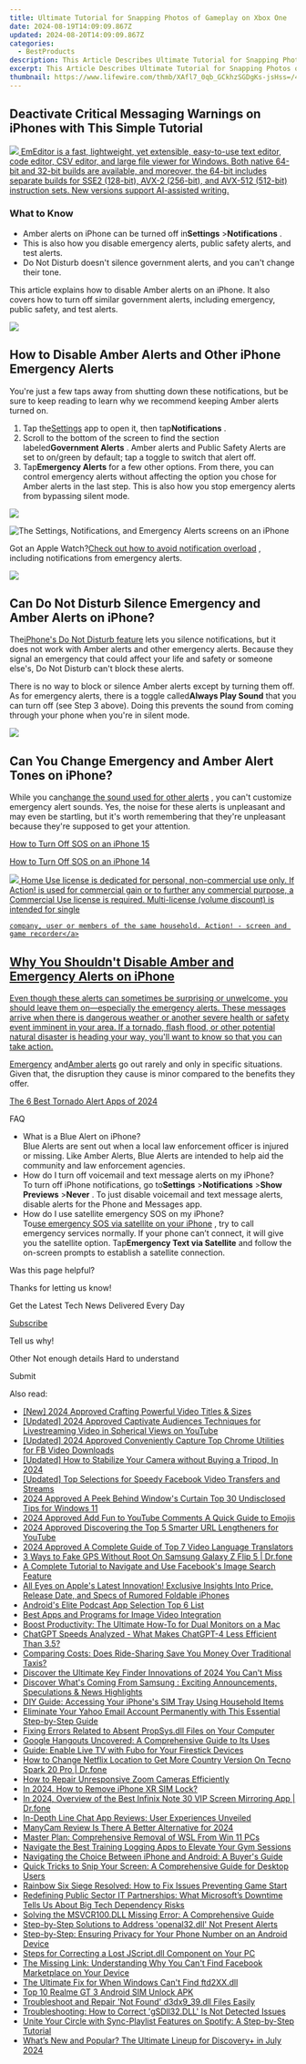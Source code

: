 ```yaml
---
title: Ultimate Tutorial for Snapping Photos of Gameplay on Xbox One
date: 2024-08-19T14:09:09.867Z
updated: 2024-08-20T14:09:09.867Z
categories:
  - BestProducts
description: This Article Describes Ultimate Tutorial for Snapping Photos of Gameplay on Xbox One
excerpt: This Article Describes Ultimate Tutorial for Snapping Photos of Gameplay on Xbox One
thumbnail: https://www.lifewire.com/thmb/XAfl7_0qb_GCkhzSGDgKs-jsHss=/400x300/filters:no_upscale():max_bytes(150000):strip_icc():format(webp)/xboxonescreenshot-5aa2f62e642dca003622cd40.png
---
```


## Deactivate Critical Messaging Warnings on iPhones with This Simple Tutorial
<!-- affiliate ads begin -->
<a href="https://shop.emeditor.com/order/checkout.php?PRODS=4610657&QTY=1&AFFILIATE=108875&CART=1"><img src="https://www.emeditor.com/wp-content/uploads/2024/06/emeditor_chat_ai.png" border="0">
EmEditor is a fast, lightweight, yet extensible, easy-to-use text editor, code editor, CSV editor, and large file viewer for Windows. Both native 64-bit and 32-bit builds are available, and moreover, the 64-bit includes separate builds for SSE2 (128-bit), AVX-2 (256-bit), and AVX-512 (512-bit) instruction sets. New versions support AI-assisted writing.</a>
<!-- affiliate ads end -->
### What to Know

* Amber alerts on iPhone can be turned off in**Settings** \>**Notifications** .
* This is also how you disable emergency alerts, public safety alerts, and test alerts.
* Do Not Disturb doesn't silence government alerts, and you can't change their tone.

 This article explains how to disable Amber alerts on an iPhone. It also covers how to turn off similar government alerts, including emergency, public safety, and test alerts.

<!-- affiliate ads begin -->
<a href="https://store.massmailsoftware.com/order/checkout.php?PRODS=1095219&QTY=1&AFFILIATE=108875&CART=1"><img src="https://secure.avangate.com/images/merchant/dc87c13749315c7217cdc4ac692e704c/banera_for_partners-20_%281%29.jpg" border="0"></a>
<!-- affiliate ads end -->
## How to Disable Amber Alerts and Other iPhone Emergency Alerts

 You're just a few taps away from shutting down these notifications, but be sure to keep reading to learn why we recommend keeping Amber alerts turned on.

1. Tap the[Settings](https://www.lifewire.com/understanding-device-settings-4138532) app to open it, then tap**Notifications** .
2. Scroll to the bottom of the screen to find the section labeled**Government Alerts** . Amber alerts and Public Safety Alerts are set to on/green by default; tap a toggle to switch that alert off.
3. Tap**Emergency Alerts** for a few other options. From there, you can control emergency alerts without affecting the option you chose for Amber alerts in the last step. This is also how you stop emergency alerts from bypassing silent mode.  
<!-- affiliate ads begin -->
<a href="https://secure.2checkout.com/order/checkout.php?PRODS=3727260&QTY=1&AFFILIATE=108875&CART=1"><img src="http://www.aiseesoft.com/avangate/30p/banner.jpg" border="0"></a>
<!-- affiliate ads end -->
![The Settings, Notifications, and Emergency Alerts screens on an iPhone](https://www.lifewire.com/thmb/k4Pdtou2x8ooq0Bqd1UnlBWO_KA=/1500x0/filters:no_upscale():max_bytes(150000):strip_icc():format(webp)/iphone-amber-alerts-bc193ddbd3c24bd895b61242e22ca176.png)

 Got an Apple Watch?[Check out how to avoid notification overload](https://www.lifewire.com/avoid-notification-overload-apple-watch-1999672) , including notifications from emergency alerts.

<!-- affiliate ads begin -->
<a href="https://secure.2checkout.com/order/checkout.php?PRODS=4621764&QTY=1&AFFILIATE=108875&CART=1"><img src="https://www.x-mirage.com/x-mirage/img/page-home.jpg" border="0"></a>
<!-- affiliate ads end -->
## Can Do Not Disturb Silence Emergency and Amber Alerts on iPhone?

 The[iPhone's Do Not Disturb feature](https://www.lifewire.com/use-do-not-disturb-on-iphone-apple-watch-2000547) lets you silence notifications, but it does not work with Amber alerts and other emergency alerts. Because they signal an emergency that could affect your life and safety or someone else's, Do Not Disturb can't block these alerts.

 There is no way to block or silence Amber alerts except by turning them off. As for emergency alerts, there is a toggle called**Always Play Sound** that you can turn off (see Step 3 above). Doing this prevents the sound from coming through your phone when you're in silent mode.

<!-- affiliate ads begin -->
<a href="https://secure.2checkout.com/order/checkout.php?PRODS=3851691&QTY=1&AFFILIATE=108875&CART=1"><img src="http://www.aiseesoft.com/avangate/30p/banner.jpg" border="0"></a>
<!-- affiliate ads end -->
## Can You Change Emergency and Amber Alert Tones on iPhone?

 While you can[change the sound used for other alerts](https://www.lifewire.com/how-to-change-the-default-ringtone-on-your-iphone-2000554) , you can't customize emergency alert sounds. Yes, the noise for these alerts is unpleasant and may even be startling, but it's worth remembering that they're unpleasant because they're supposed to get your attention.

[How to Turn Off SOS on an iPhone 15](https://www.lifewire.com/iphone-15-turn-off-sos-8629942)

[How to Turn Off SOS on an iPhone 14](https://www.lifewire.com/iphone-14-turn-off-sos-8630001)

<!-- affiliate ads begin -->
<a href="https://checkout.mirillis.com/order/checkout.php?PRODS=4704640&QTY=1&AFFILIATE=108875&CART=1"> <img src="https://secure.avangate.com/images/merchant/547a5a56d43f6d40f9a6a2f76501d013/products/1_mirillis_action_boxshot_store_1x.jpg" border="0">
	Home Use license is dedicated for personal, non-commercial use only. 
	If Action! is used for commercial gain or to further any commercial purpose, 
	a Commercial Use license is required. Multi-license (volume discount) is intended for single 
 
	company, user or members of the same household. Action! - screen and game recorder</a>
<!-- affiliate ads end -->
## Why You Shouldn't Disable Amber and Emergency Alerts on iPhone

 Even though these alerts can sometimes be surprising or unwelcome, you should leave them on—especially the emergency alerts. These messages arrive when there is dangerous weather or another severe health or safety event imminent in your area. If a tornado, flash flood, or other potential natural disaster is heading your way, you'll want to know so that you can take action.

[Emergency](https://www.fcc.gov/consumers/guides/emergency-alert-system-eas) and[Amber alerts](https://amberalert.ojp.gov/) go out rarely and only in specific situations. Given that, the disruption they cause is minor compared to the benefits they offer.

[The 6 Best Tornado Alert Apps of 2024](https://www.lifewire.com/best-tornado-alert-apps-4771792)

 FAQ

* What is a Blue Alert on iPhone?  
 Blue Alerts are sent out when a local law enforcement officer is injured or missing. Like Amber Alerts, Blue Alerts are intended to help aid the community and law enforcement agencies.
* How do I turn off voicemail and text message alerts on my iPhone?  
 To turn off iPhone notifications, go to**Settings** \>**Notifications** \>**Show Previews** \>**Never** . To just disable voicemail and text message alerts, disable alerts for the Phone and Messages app.
* How do I use satellite emergency SOS on my iPhone?  
 To[use emergency SOS via satellite on your iPhone](https://www.lifewire.com/use-emergency-sos-on-iphone-6826117) , try to call emergency services normally. If your phone can’t connect, it will give you the satellite option. Tap**Emergency Text via Satellite** and follow the on-screen prompts to establish a satellite connection.

Was this page helpful?

Thanks for letting us know!

 Get the Latest Tech News Delivered Every Day

[Subscribe](https://www.lifewire.com/#)

Tell us why!

 Other  Not enough details  Hard to understand

 Submit

<ins class="adsbygoogle"
     style="display:block"
     data-ad-format="autorelaxed"
     data-ad-client="ca-pub-7571918770474297"
     data-ad-slot="1223367746"></ins>



<ins class="adsbygoogle"
     style="display:block"
     data-ad-client="ca-pub-7571918770474297"
     data-ad-slot="8358498916"
     data-ad-format="auto"
     data-full-width-responsive="true"></ins>

<span class="atpl-alsoreadstyle">Also read:</span>
<div><ul>
<li><a href="https://facebook-record-videos.techidaily.com/new-2024-approved-crafting-powerful-video-titles-and-sizes/"><u>[New] 2024 Approved  Crafting Powerful Video Titles & Sizes</u></a></li>
<li><a href="https://youtube-docs.techidaily.com/ed-2024-approved-captivate-audiences-techniques-for-livestreaming-video-in-spherical-views-on-youtube/"><u>[Updated] 2024 Approved  Captivate Audiences  Techniques for Livestreaming Video in Spherical Views on YouTube</u></a></li>
<li><a href="https://facebook-video-content.techidaily.com/updated-2024-approved-conveniently-capture-top-chrome-utilities-for-fb-video-downloads/"><u>[Updated] 2024 Approved  Conveniently Capture  Top Chrome Utilities for FB Video Downloads</u></a></li>
<li><a href="https://eaxpv-info.techidaily.com/updated-how-to-stabilize-your-camera-without-buying-a-tripod-in-2024/"><u>[Updated] How to Stabilize Your Camera without Buying a Tripod, In 2024</u></a></li>
<li><a href="https://some-approaches.techidaily.com/updated-top-selections-for-speedy-facebook-video-transfers-and-streams/"><u>[Updated] Top Selections for Speedy Facebook Video Transfers and Streams</u></a></li>
<li><a href="https://extra-resources.techidaily.com/2024-approved-a-peek-behind-windows-curtain-top-30-undisclosed-tips-for-windows-11/"><u>2024 Approved  A Peek Behind Window's Curtain  Top 30 Undisclosed Tips for Windows 11</u></a></li>
<li><a href="https://youtube-videos.techidaily.com/2024-approved-add-fun-to-youtube-comments-a-quick-guide-to-emojis/"><u>2024 Approved  Add Fun to YouTube Comments  A Quick Guide to Emojis</u></a></li>
<li><a href="https://youtube-clips.techidaily.com/2024-approved-discovering-the-top-5-smarter-url-lengtheners-for-youtube/"><u>2024 Approved  Discovering the Top 5 Smarter URL Lengtheners for YouTube</u></a></li>
<li><a href="https://ai-video-translation.techidaily.com/2024-approved-a-complete-guide-of-top-7-video-language-translators/"><u>2024 Approved A Complete Guide of Top 7 Video Language Translators</u></a></li>
<li><a href="https://location-fake.techidaily.com/3-ways-to-fake-gps-without-root-on-samsung-galaxy-z-flip-5-drfone-by-drfone-virtual-android/"><u>3 Ways to Fake GPS Without Root On Samsung Galaxy Z Flip 5 | Dr.fone</u></a></li>
<li><a href="https://tech-recovery.techidaily.com/a-complete-tutorial-to-navigate-and-use-facebooks-image-search-feature/"><u>A Complete Tutorial to Navigate and Use Facebook's Image Search Feature</u></a></li>
<li><a href="https://tech-recovery.techidaily.com/all-eyes-on-apples-latest-innovation-exclusive-insights-into-price-release-date-and-specs-of-rumored-foldable-iphones/"><u>All Eyes on Apple's Latest Innovation! Exclusive Insights Into Price, Release Date, and Specs of Rumored Foldable iPhones</u></a></li>
<li><a href="https://extra-information.techidaily.com/androids-elite-podcast-app-selection-top-6-list/"><u>Android's Elite Podcast App Selection  Top 6 List</u></a></li>
<li><a href="https://extra-information.techidaily.com/best-apps-and-programs-for-image-video-integration/"><u>Best Apps and Programs for Image Video Integration</u></a></li>
<li><a href="https://tech-recovery.techidaily.com/boost-productivity-the-ultimate-how-to-for-dual-monitors-on-a-mac/"><u>Boost Productivity: The Ultimate How-To for Dual Monitors on a Mac</u></a></li>
<li><a href="https://tech-haven.techidaily.com/chatgpt-speeds-analyzed-what-makes-chatgpt-4-less-efficient-than-35/"><u>ChatGPT Speeds Analyzed - What Makes ChatGPT-4 Less Efficient Than 3.5?</u></a></li>
<li><a href="https://tech-recovery.techidaily.com/comparing-costs-does-ride-sharing-save-you-money-over-traditional-taxis/"><u>Comparing Costs: Does Ride-Sharing Save You Money Over Traditional Taxis?</u></a></li>
<li><a href="https://tech-recovery.techidaily.com/discover-the-ultimate-key-finder-innovations-of-2024-you-cant-miss/"><u>Discover the Ultimate Key Finder Innovations of 2024 You Can't Miss</u></a></li>
<li><a href="https://tech-recovery.techidaily.com/discover-whats-coming-from-samsung-exciting-announcements-speculations-and-news-highlights/"><u>Discover What's Coming From Samsung : Exciting Announcements, Speculations & News Highlights</u></a></li>
<li><a href="https://tech-recovery.techidaily.com/diy-guide-accessing-your-iphones-sim-tray-using-household-items/"><u>DIY Guide: Accessing Your iPhone's SIM Tray Using Household Items</u></a></li>
<li><a href="https://tech-recovery.techidaily.com/eliminate-your-yahoo-email-account-permanently-with-this-essential-step-by-step-guide/"><u>Eliminate Your Yahoo Email Account Permanently with This Essential Step-by-Step Guide</u></a></li>
<li><a href="https://tech-recovery.techidaily.com/fixing-errors-related-to-absent-propsysdll-files-on-your-computer/"><u>Fixing Errors Related to Absent PropSys.dll Files on Your Computer</u></a></li>
<li><a href="https://tech-recovery.techidaily.com/google-hangouts-uncovered-a-comprehensive-guide-to-its-uses/"><u>Google Hangouts Uncovered: A Comprehensive Guide to Its Uses</u></a></li>
<li><a href="https://tech-recovery.techidaily.com/guide-enable-live-tv-with-fubo-for-your-firestick-devices/"><u>Guide: Enable Live TV with Fubo for Your Firestick Devices</u></a></li>
<li><a href="https://fake-location.techidaily.com/how-to-change-netflix-location-to-get-more-country-version-on-tecno-spark-20-pro-drfone-by-drfone-virtual-android/"><u>How to Change Netflix Location to Get More Country Version On Tecno Spark 20 Pro | Dr.fone</u></a></li>
<li><a href="https://tech-recovery.techidaily.com/how-to-repair-unresponsive-zoom-cameras-efficiently/"><u>How to Repair Unresponsive Zoom Cameras Efficiently</u></a></li>
<li><a href="https://sim-unlock.techidaily.com/in-2024-how-to-remove-iphone-xr-sim-lock-by-drfone-ios/"><u>In 2024, How to Remove iPhone XR SIM Lock?</u></a></li>
<li><a href="https://screen-mirror.techidaily.com/in-2024-overview-of-the-best-infinix-note-30-vip-screen-mirroring-app-drfone-by-drfone-android/"><u>In 2024, Overview of the Best Infinix Note 30 VIP Screen Mirroring App | Dr.fone</u></a></li>
<li><a href="https://tech-recovery.techidaily.com/in-depth-line-chat-app-reviews-user-experiences-unveiled/"><u>In-Depth Line Chat App Reviews: User Experiences Unveiled</u></a></li>
<li><a href="https://visual-screen-recording.techidaily.com/manycam-review-is-there-a-better-alternative-for-2024/"><u>ManyCam Review  Is There A Better Alternative for 2024</u></a></li>
<li><a href="https://win11.techidaily.com/master-plan-comprehensive-removal-of-wsl-from-win-11-pcs/"><u>Master Plan: Comprehensive Removal of WSL From Win 11 PCs</u></a></li>
<li><a href="https://tech-recovery.techidaily.com/navigate-the-best-training-logging-apps-to-elevate-your-gym-sessions/"><u>Navigate the Best Training Logging Apps to Elevate Your Gym Sessions</u></a></li>
<li><a href="https://tech-recovery.techidaily.com/navigating-the-choice-between-iphone-and-android-a-buyers-guide/"><u>Navigating the Choice Between iPhone and Android: A Buyer's Guide</u></a></li>
<li><a href="https://tech-recovery.techidaily.com/quick-tricks-to-snip-your-screen-a-comprehensive-guide-for-desktop-users/"><u>Quick Tricks to Snip Your Screen: A Comprehensive Guide for Desktop Users</u></a></li>
<li><a href="https://program-issues.techidaily.com/rainbow-six-siege-resolved-how-to-fix-issues-preventing-game-start/"><u>Rainbow Six Siege Resolved: How to Fix Issues Preventing Game Start</u></a></li>
<li><a href="https://tech-recovery.techidaily.com/redefining-public-sector-it-partnerships-what-microsofts-downtime-tells-us-about-big-tech-dependency-risks/"><u>Redefining Public Sector IT Partnerships: What Microsoft’s Downtime Tells Us About Big Tech Dependency Risks</u></a></li>
<li><a href="https://tech-recovery.techidaily.com/solving-the-msvcr100dll-missing-error-a-comprehensive-guide/"><u>Solving the MSVCR100.DLL Missing Error: A Comprehensive Guide</u></a></li>
<li><a href="https://tech-recovery.techidaily.com/step-by-step-solutions-to-address-openal32dll-not-present-alerts/"><u>Step-by-Step Solutions to Address 'openal32.dll' Not Present Alerts</u></a></li>
<li><a href="https://tech-recovery.techidaily.com/step-by-step-ensuring-privacy-for-your-phone-number-on-an-android-device/"><u>Step-by-Step: Ensuring Privacy for Your Phone Number on an Android Device</u></a></li>
<li><a href="https://tech-recovery.techidaily.com/steps-for-correcting-a-lost-jscriptdll-component-on-your-pc/"><u>Steps for Correcting a Lost JScript.dll Component on Your PC</u></a></li>
<li><a href="https://tech-recovery.techidaily.com/the-missing-link-understanding-why-you-cant-find-facebook-marketplace-on-your-device/"><u>The Missing Link: Understanding Why You Can't Find Facebook Marketplace on Your Device</u></a></li>
<li><a href="https://tech-recovery.techidaily.com/the-ultimate-fix-for-when-windows-cant-find-ftd2xxdll/"><u>The Ultimate Fix for When Windows Can't Find ftd2XX.dll</u></a></li>
<li><a href="https://sim-unlock.techidaily.com/top-10-realme-gt-3-android-sim-unlock-apk-by-drfone-android/"><u>Top 10 Realme GT 3 Android SIM Unlock APK</u></a></li>
<li><a href="https://tech-recovery.techidaily.com/troubleshoot-and-repair-not-found-d3dx939dll-files-easily/"><u>Troubleshoot and Repair 'Not Found' d3dx9_39.dll Files Easily</u></a></li>
<li><a href="https://tech-recovery.techidaily.com/troubleshooting-how-to-correct-gsdll32dll-is-not-detected-issues/"><u>Troubleshooting: How to Correct 'gSDll32.DLL' Is Not Detected Issues</u></a></li>
<li><a href="https://tech-recovery.techidaily.com/unite-your-circle-with-sync-playlist-features-on-spotify-a-step-by-step-tutorial/"><u>Unite Your Circle with Sync-Playlist Features on Spotify: A Step-by-Step Tutorial</u></a></li>
<li><a href="https://tech-recovery.techidaily.com/whats-new-and-popular-the-ultimate-lineup-for-discoveryplus-in-july-2024/"><u>What’s New and Popular? The Ultimate Lineup for Discovery+ in July 2024</u></a></li>
</ul></div>
